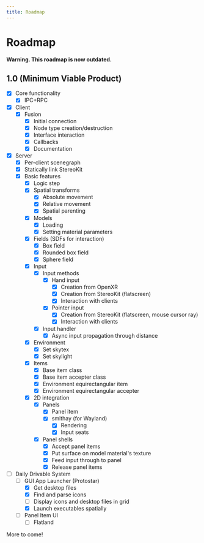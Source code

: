 ```yaml
---
title: Roadmap
---
```


# Roadmap

**Warning. This roadmap is now outdated.**

## 1.0 (Minimum Viable Product)

- [x] Core functionality
  - [x] IPC+RPC
- [x] Client
  - [x] Fusion
    - [x] Initial connection
    - [x] Node type creation/destruction
    - [x] Interface interaction
    - [x] Callbacks
    - [x] Documentation
- [x] Server
  - [x] Per-client scenegraph
  - [x] Statically link StereoKit
  - [x] Basic features
    - [x] Logic step
    - [x] Spatial transforms
      - [x] Absolute movement
      - [x] Relative movement
      - [x] Spatial parenting
    - [x] Models
      - [x] Loading
      - [x] Setting material parameters
    - [x] Fields (SDFs for interaction)
      - [x] Box field
      - [x] Rounded box field
      - [x] Sphere field
    - [x] Input
      - [x] Input methods
        - [x] Hand input
          - [x] Creation from OpenXR
          - [x] Creation from StereoKit (flatscreen)
          - [x] Interaction with clients
        - [x] Pointer input
          - [x] Creation from StereoKit (flatscreen, mouse cursor ray)
          - [x] Interaction with clients
      - [x] Input handler
        - [x] Async input propagation through distance
    - [x] Environment
      - [x] Set skytex
      - [x] Set skylight
    - [x] Items
      - [x] Base item class
      - [x] Base item accepter class
      - [x] Environment equirectangular item
      - [x] Environment equirectangular accepter
    - [x] 2D integration
      - [x] Panels
        - [x] Panel item
        - [x] smithay (for Wayland)
          - [x] Rendering
          - [x] Input seats
      - [x] Panel shells
        - [x] Accept panel items
        - [x] Put surface on model material's texture
        - [x] Feed input through to panel
        - [x] Release panel items
- [ ] Daily Drivable System
  - [ ] GUI App Launcher (Protostar)
    - [x] Get desktop files
    - [x] Find and parse icons
    - [ ] Display icons and desktop files in grid
    - [x] Launch executables spatially
  - [ ] Panel Item UI
    - [ ] Flatland

More to come!

